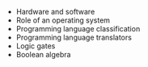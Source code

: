 -   Hardware and software
-   Role of an operating system
-   Programming language classification
-   Programming language translators
-   Logic gates
-   Boolean algebra